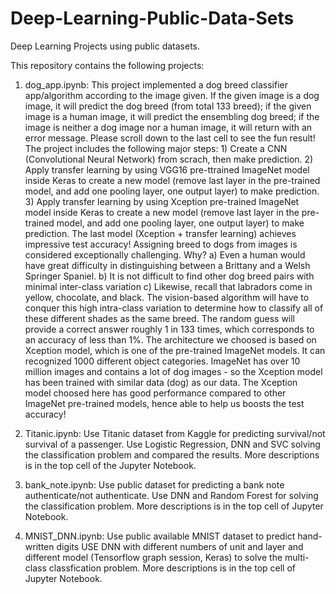 # Deep-Learning-Public-Data-Sets
Deep Learning Projects using public datasets.

This repository contains the following projects:
1. dog_app.ipynb:
   This project implemented a dog breed classifier app/algorithm according to the image given. If the given image is a dog image, it 
   will predict the dog breed (from total 133 breed); if the given image is a human image, it will predict the ensembling dog breed; if
   the image is neither a dog image nor a human image, it will return with an error message. Please scroll down to the last cell to see
   the fun result! The project includes the following major steps: 1) Create a CNN (Convolutional Neural Network) from scrach, then make
   prediction. 2) Apply transfer learning by using VGG16 pre-ttrained ImageNet model inside Keras to create a new model (remove last 
   layer in the pre-trained model, and add one pooling layer, one output layer) to make prediction. 3) Apply transfer learning by using
   Xception pre-trained ImageNet model inside Keras to create a new model (remove last layer in the pre-trained model, and add one
   pooling layer, one output layer) to make prediction. The last model (Xception + transfer learning) achieves impressive test accuracy!
   Assigning breed to dogs from images is considered exceptionally challenging. Why? a) Even a human would have great difficulty in
   distinguishing between a Brittany and a Welsh Springer Spaniel. b) It is not difficult to find other dog breed pairs with minimal
   inter-class variation c) Likewise, recall that labradors come in yellow, chocolate, and black. The vision-based algorithm will have
   to conquer this high intra-class variation to determine how to classify all of these different shades as the same breed. The random
   guess will provide a correct answer roughly 1 in 133 times, which corresponds to an accuracy of less than 1%. 
   The architecture we choosed is based on Xception model, which is one of the pre-trained ImageNet models. It can recognized 1000
   different object categories. ImageNet has over 10 million images and contains a lot of dog images - so the Xception model has been
   trained with similar data (dog) as our data. The Xception model choosed here has good performance compared to other ImageNet pre-trained
   models, hence able to help us boosts the test accuracy! 

2. Titanic.ipynb:
   Use Titanic dataset from Kaggle for predicting survival/not survival of a passenger.
   Use Logistic Regression, DNN and SVC solving the classification problem and compared the results.
   More descriptions is in the top cell of the Jupyter Notebook.

3. bank_note.ipynb:
   Use public dataset for predicting a bank note authenticate/not authenticate.
   Use DNN and Random Forest for solving the classification problem.
   More descriptions is in the top cell of Jupyter Notebook.

4. MNIST_DNN.ipynb:
   Use public available MNIST dataset to predict hand-written digits
   USE DNN with different numbers of unit and layer and different model
   (Tensorflow graph session, Keras) to solve the multi-class classfication problem.
   More descriptions is in the top cell of Jupyter Notebook.

